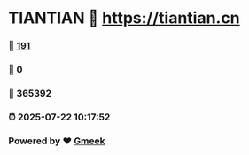 # TIANTIAN :link: https://tiantian.cn 
### :page_facing_up: [191](https://tiantian.cn/tag.html) 
### :speech_balloon: 0 
### :hibiscus: 365392 
### :alarm_clock: 2025-07-22 10:17:52 
### Powered by :heart: [Gmeek](https://github.com/Meekdai/Gmeek)
